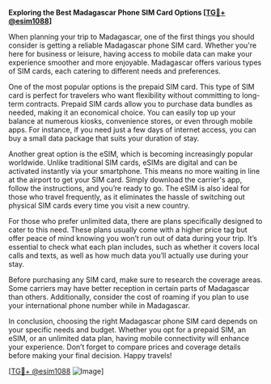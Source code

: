 **Exploring the Best Madagascar Phone SIM Card Options [[TG💪+ @esim1088](https://t.me/s/esim1088)]**

When planning your trip to Madagascar, one of the first things you should consider is getting a reliable Madagascar phone SIM card. Whether you're here for business or leisure, having access to mobile data can make your experience smoother and more enjoyable. Madagascar offers various types of SIM cards, each catering to different needs and preferences.

One of the most popular options is the prepaid SIM card. This type of SIM card is perfect for travelers who want flexibility without committing to long-term contracts. Prepaid SIM cards allow you to purchase data bundles as needed, making it an economical choice. You can easily top up your balance at numerous kiosks, convenience stores, or even through mobile apps. For instance, if you need just a few days of internet access, you can buy a small data package that suits your duration of stay.

Another great option is the eSIM, which is becoming increasingly popular worldwide. Unlike traditional SIM cards, eSIMs are digital and can be activated instantly via your smartphone. This means no more waiting in line at the airport to get your SIM card. Simply download the carrier's app, follow the instructions, and you’re ready to go. The eSIM is also ideal for those who travel frequently, as it eliminates the hassle of switching out physical SIM cards every time you visit a new country.

For those who prefer unlimited data, there are plans specifically designed to cater to this need. These plans usually come with a higher price tag but offer peace of mind knowing you won’t run out of data during your trip. It’s essential to check what each plan includes, such as whether it covers local calls and texts, as well as how much data you’ll actually use during your stay.

Before purchasing any SIM card, make sure to research the coverage areas. Some carriers may have better reception in certain parts of Madagascar than others. Additionally, consider the cost of roaming if you plan to use your international phone number while in Madagascar.

In conclusion, choosing the right Madagascar phone SIM card depends on your specific needs and budget. Whether you opt for a prepaid SIM, an eSIM, or an unlimited data plan, having mobile connectivity will enhance your experience. Don’t forget to compare prices and coverage details before making your final decision. Happy travels! 

[[TG💪+ @esim1088](https://t.me/s/esim1088) ![Image](https://i.postimg.cc/Y0z9fWf4/image.png)]